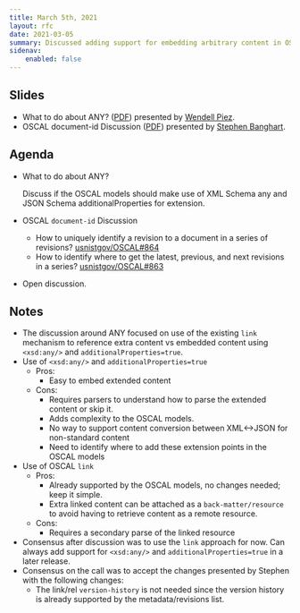 ```yaml
---
title: March 5th, 2021
layout: rfc
date: 2021-03-05
summary: Discussed adding support for embedding arbitrary content in OSCAL models; how to determine document identity in a series of related revisions; and how to identify the latest, previous, and next revisions of an OSCAL document.
sidenav:
    enabled: false
---
```


## Slides

- What to do about ANY? ([PDF](../model-meeting-ANY.pdf)) presented by [Wendell Piez](https://github.com/wendellpiez).
- OSCAL document-id Discussion ([PDF](../document-id.pdf))  presented by [Stephen Banghart](https://github.com/stephenbanghart).

## Agenda

- What to do about ANY?

  Discuss if the OSCAL models should make use of XML Schema any and JSON Schema additionalProperties for extension.
- OSCAL `document-id` Discussion
  - How to uniquely identify a revision to a document in a series of revisions? [usnistgov/OSCAL#864](https://github.com/usnistgov/OSCAL/issues/864)
  - How to identify where to get the latest, previous, and next revisions in a series? [usnistgov/OSCAL#863](https://github.com/usnistgov/OSCAL/issues/863)

- Open discussion.

## Notes

- The discussion around ANY focused on use of the existing `link` mechanism to reference extra content vs embedded content using `<xsd:any/>` and `additionalProperties=true`.
- Use of `<xsd:any/>` and `additionalProperties=true`
  - Pros:
    - Easy to embed extended content
  - Cons:
    - Requires parsers to understand how to parse the extended content or skip it.
    - Adds complexity to the OSCAL models.
    - No way to support content conversion between XML<->JSON for non-standard content
    - Need to identify where to add these extension points in the OSCAL models
- Use of OSCAL `link`
  - Pros:
    - Already supported by the OSCAL models, no changes needed; keep it simple.
    - Extra linked content can be attached as a `back-matter/resource` to avoid having to retrieve content as a remote resource.
  - Cons:
    - Requires a secondary parse of the linked resource
- Consensus after discussion was to use the `link` approach for now. Can always add support for `<xsd:any/>` and `additionalProperties=true` in a later release.
- Consensus on the call was to accept the changes presented by Stephen with the following changes:
  - The link/rel `version-history` is not needed since the version history is already supported by the metadata/revisions list.
